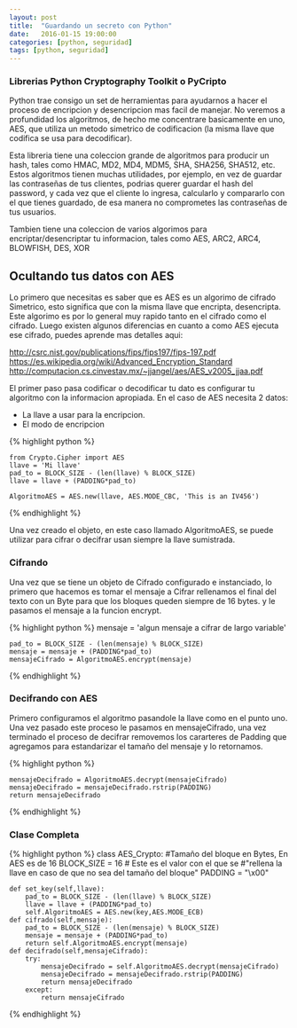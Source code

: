 ```yaml
---
layout: post
title:  "Guardando un secreto con Python"
date:   2016-01-15 19:00:00
categories: [python, seguridad]
tags: [python, seguridad]
---
```


### Librerias Python Cryptography Toolkit o PyCripto

Python trae consigo un set de herramientas para ayudarnos a hacer el proceso de encripcion y desencripcion mas facil de manejar. No veremos a profundidad los algoritmos, de hecho me concentrare basicamente en uno, AES, que utiliza un metodo simetrico de codificacion (la misma llave que codifica se usa para decodificar).

Esta libreria tiene una coleccion grande de algoritmos para producir un hash, tales como HMAC, MD2, MD4, MDM5, SHA, SHA256, SHA512, etc. Estos algoritmos tienen muchas utilidades, por ejemplo, en vez de guardar las contraseñas de tus clientes, podrias querer guardar el hash del password, y cada vez que el cliente lo ingresa, calcularlo y compararlo con el que tienes guardado, de esa manera no comprometes las contraseñas de tus usuarios.

Tambien tiene una coleccion de varios algorimos para encriptar/desencriptar tu informacion, tales como AES, ARC2, ARC4, BLOWFISH, DES, XOR

## Ocultando tus datos con AES

Lo primero que necesitas es saber que es AES es un algorimo de cifrado Simetrico, esto significa que con la misma llave que encripta, desencripta. Este algorimo es por lo general muy rapido tanto en el cifrado como el cifrado. Luego existen algunos diferencias en cuanto a como AES ejecuta ese cifrado, puedes aprende mas detalles aqui: 

http://csrc.nist.gov/publications/fips/fips197/fips-197.pdf
https://es.wikipedia.org/wiki/Advanced_Encryption_Standard
http://computacion.cs.cinvestav.mx/~jjangel/aes/AES_v2005_jjaa.pdf

El primer paso pasa codificar o decodificar tu dato es configurar tu algoritmo con la informacion apropiada. En el caso de AES necesita 2 datos:

- La llave a usar para la encripcion.
- El modo de encripcion 

{% highlight python %}

	from Crypto.Cipher import AES
	llave = 'Mi llave'
	pad_to = BLOCK_SIZE - (len(llave) % BLOCK_SIZE)
	llave = llave + (PADDING*pad_to)

	AlgoritmoAES = AES.new(llave, AES.MODE_CBC, 'This is an IV456')

{% endhighlight %}

Una vez creado el objeto, en este caso llamado AlgoritmoAES, se puede utilizar para cifrar o decifrar usan siempre la llave sumistrada.

### Cifrando

Una vez que se tiene un objeto de Cifrado configurado e instanciado, lo primero que hacemos es tomar el mensaje a Cifrar rellenamos el final del texto con un Byte para que los bloques queden siempre de 16 bytes. y le pasamos el mensaje a la funcion encrypt.

{% highlight python %}
	mensaje = 'algun mensaje a cifrar de largo variable'

	pad_to = BLOCK_SIZE - (len(mensaje) % BLOCK_SIZE)
	mensaje = mensaje + (PADDING*pad_to)
	mensajeCifrado = AlgoritmoAES.encrypt(mensaje)

{% endhighlight %}


### Decifrando con AES

Primero configuramos el algoritmo pasandole la llave como en el punto uno. Una vez pasado este proceso le pasamos en mensajeCifrado, una vez terminado el proceso de decifrar removemos los cararteres de Padding que agregamos para estandarizar el tamaño del mensaje y lo retornamos.

{% highlight python %}

	mensajeDecifrado = AlgoritmoAES.decrypt(mensajeCifrado)
	mensajeDecifrado = mensajeDecifrado.rstrip(PADDING)
	return mensajeDecifrado

{% endhighlight %}

### Clase Completa

{% highlight python %}
class AES_Crypto:
	#Tamaño del bloque en Bytes, En AES es de 16
	BLOCK_SIZE = 16
	# Este es el valor con el que se 
	#"rellena la llave en caso de que no sea del tamaño del bloque"
	PADDING = "\x00"	

	def set_key(self,llave):
		pad_to = BLOCK_SIZE - (len(llave) % BLOCK_SIZE)
		llave = llave + (PADDING*pad_to)
		self.AlgoritmoAES = AES.new(key,AES.MODE_ECB)
	def cifrado(self,mensaje):
		pad_to = BLOCK_SIZE - (len(mensaje) % BLOCK_SIZE)
		mensaje = mensaje + (PADDING*pad_to)
		return self.AlgoritmoAES.encrypt(mensaje)
	def decifrado(self,mensajeCifrado):
		try:
			mensajeDecifrado = self.AlgoritmoAES.decrypt(mensajeCifrado)
			mensajeDecifrado = mensajeDecifrado.rstrip(PADDING)
			return mensajeDecifrado
		except:
			return mensajeCifrado	
{% endhighlight %}